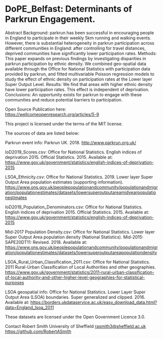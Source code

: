 # DoPE_Belfast: Determinants of Parkrun Engagement.

Abstract
Background: parkrun has been successful in encouraging people in England to participate in their weekly 5km running and walking events. However, there is substantial heterogeneity in parkrun participation across different communities in England: after controlling for travel distances, deprived communities have significantly lower participation rates.
Methods: This paper expands on previous findings by investigating disparities in parkrun participation by ethnic density. We combined geo-spatial data available through the Office for National Statistics with participation data provided by parkrun, and fitted multivariable Poisson regression models to study the effect of ethnic density on participation rates at the Lower layer Super Output Level.
Results: We find that areas with higher ethnic density have lower participation rates. This effect is independent of deprivation.
Conclusions: An opportunity exists for parkrun to engage with these communities and reduce potential barriers to participation.

Open Source Publication here: https://wellcomeopenresearch.org/articles/5-9

This project is licensed under the terms of the MIT license.

The sources of data are listed below:

Parkrun event info: Parkrun UK. 2018. http://www.parkrun.org.uk/

IoD2019_Scores.csv: Office for National Statistics. English indices of deprivation 2015. Official Statistics. 2015. Available at: https://www.gov.uk/government/statistics/english-indices-of-deprivation-2015

LSOA_Ethnicity.csv: Office for National Statistics. 2019. Lower layer Super Output Area population estimates (supporting information). https://www.ons.gov.uk/peoplepopulationandcommunity/populationandmigration/populationestimates/datasets/lowersuperoutputareamidyearpopulationestimates

IoD2019_Population_Denominators.csv: Office for National Statistics. English indices of deprivation 2015. Official Statistics. 2015. Available at: https://www.gov.uk/government/statistics/english-indices-of-deprivation-2015

Mid-2017 Population Density.csv: Office for National Statistics. Lower layer Super Output Area population density (National Statistics). Mid-2015: SAPE20DT11: Revised. 2018. Available at: https://www.ons.gov.uk/peoplepopulationandcommunity/populationandmigration/populationestimates/datasets/lowersuperoutputareapopulationdensity

LSOA_Rural_Urban_Classification_2011.csv: Office for National Statistics. 2011 Rural-Urban Classification of Local Authorities and other geographies. https://www.gov.uk/government/statistics/2011-rural-urban-classification-of-local-authority-and-other-higher-level-geographies-for-statistical-purposes

LSOA geospatial info: Office for National Statistics. Lower Layer Super Output Area (LSOA) boundaries. Super generalized and clipped. 2016. Available at: https://borders.ukdataservice.ac.uk/easy_download_data.html?data=England_lsoa_2011

These datasets are licensed under the Open Government Licence 3.0. 

Contact
Robert Smith
University of Sheffield
rasmith3@sheffield.ac.uk
https://github.com/RobertASmith
